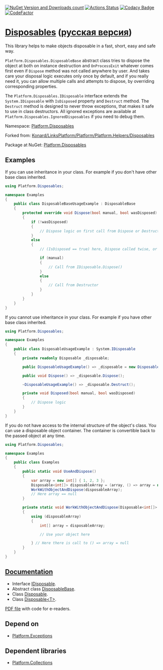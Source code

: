[![NuGet Version and Downloads count](https://buildstats.info/nuget/Platform.Disposables)](https://www.nuget.org/packages/Platform.Disposables)
[![Actions Status](https://github.com/linksplatform/Disposables/workflows/CD/badge.svg)](https://github.com/linksplatform/Disposables/actions?workflow=CD)
[![Codacy Badge](https://api.codacy.com/project/badge/Grade/8fba2263c6a34204afc56553293d8225)](https://app.codacy.com/gh/linksplatform/Disposables?utm_source=github.com&utm_medium=referral&utm_content=linksplatform/Disposables&utm_campaign=Badge_Grade_Settings)
[![CodeFactor](https://www.codefactor.io/repository/github/linksplatform/disposables/badge)](https://www.codefactor.io/repository/github/linksplatform/disposables)

# [Disposables](https://github.com/linksplatform/Disposables) ([русская версия](README.ru.md))

This library helps to make objects disposable in a fast, short, easy and safe way.

`Platform.Disposables.DisposableBase` abstract class tries to dispose the object at both on instance destruction and `OnProcessExit` whatever comes first even if `Dispose` method was not called anywhere by user. And takes care your disposal logic executes only once by default, and if you really need it, you can allow multiple calls and attempts to dispose, by overriding corresponding properties.

The `Platform.Disposables.IDisposable` interface extends the `System.IDisposable` with `IsDisposed` property and `Destruct` method. The `Destruct` method is designed to never throw exceptions, that makes it safe to use in class destructors. All ignored exceptions are available at `Platform.Disposables.IgnoredDisposables` if you need to debug them.

Namespace: [Platform.Disposables](https://linksplatform.github.io/Disposables/csharp/api/Platform.Disposables.html)

Forked from: [Konard/LinksPlatform/Platform/Platform.Helpers/Disposables](https://github.com/Konard/LinksPlatform/tree/708f6143645333781adae0cad7ae998fefcd6317/Platform/Platform.Helpers/Disposables)

Package at NuGet: [Platform.Disposables](https://www.nuget.org/packages/Platform.Disposables)

## Examples

If you can use inheritance in your class. For example if you don't have other base class inherited.

```C#
using Platform.Disposables;

namespace Examples
{
    public class DisposableBaseUsageExample : DisposableBase
    {
        protected override void Dispose(bool manual, bool wasDisposed)
        {
            if (!wasDisposed) 
            {
                // Dispose logic on first call from Dispose or Destructor
            }
            else 
            {
                // (IsDisposed == true) here, Dispose called twise, or Dispose and Destructor were called

                if (manual)
                {
                    // Call from IDisposable.Dispose()
                }
                else
                {
                    // Call from Destructor
                }
            }
        }
    }
}
```

If you cannot use inheritance in your class. For example if you have other base class inherited.

```C#
using Platform.Disposables;

namespace Examples
{
    public class DisposableUsageExample : System.IDisposable
    {
        private readonly Disposable _disposable;

        public DisposableUsageExample() => _disposable = new Disposable(Disposed);

        public void Dispose() => _disposable.Dispose();

        ~DisposableUsageExample() => _disposable.Destruct();

        private void Disposed(bool manual, bool wasDisposed)
        {
            // Dispose logic
        }
    }
}
```

If you do not have access to the internal structure of the object's class. You can use a disposable object container. The container is convertible back to the passed object at any time.

```C#
using Platform.Disposables;

namespace Examples
{
    public class Examples
    {
        public static void UseAndDispose()
        {
            var array = new int[] { 1, 2, 3 };
            Disposable<int[]> disposableArray = (array, () => array = null);
            WorkWithObjectAndDispose(disposableArray);
            // Here array == null
        }

        private static void WorkWithObjectAndDispose(Disposable<int[]> disposableArray)
        {
            using (disposableArray)
            {
                int[] array = disposableArray;

                // Use your object here

            } // Here there is call to () => array = null
        }
    }
}
```

## [Documentation](https://linksplatform.github.io/Disposables)
*   Interface [IDisposable](https://linksplatform.github.io/Disposables/csharp/api/Platform.Disposables.IDisposable.html).
*   Abstract class [DisposableBase](https://linksplatform.github.io/Disposables/csharp/api/Platform.Disposables.DisposableBase.html).
*   Class [Disposable](https://linksplatform.github.io/Disposables/csharp/api/Platform.Disposables.Disposable.html).
*   Class [Disposable\<T\>](https://linksplatform.github.io/Disposables/csharp/api/Platform.Disposables.Disposable-1.html).

[PDF file](https://linksplatform.github.io/Disposables/csharp/Platform.Disposables.pdf) with code for e-readers.

## Depend on
*   [Platform.Exceptions](https://github.com/linksplatform/Exceptions)

## Dependent libraries
*   [Platform.Collections](https://github.com/linksplatform/Collections)
